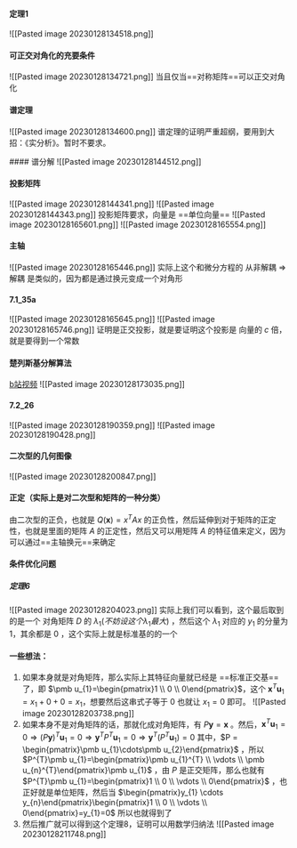 #### 定理1
![[Pasted image 20230128134518.png]]

#### 可正交对角化的充要条件
![[Pasted image 20230128134721.png]]
当且仅当==对称矩阵==可以正交对角化

#### 谱定理
![[Pasted image 20230128134600.png]]
谱定理的证明严重超纲，要用到大招：《实分析》。暂时不要求。

#### 谱分解
![[Pasted image 20230128144512.png]]

#### 投影矩阵
![[Pasted image 20230128144341.png]]
![[Pasted image 20230128144343.png]]
投影矩阵要求，向量是 ==单位向量==
![[Pasted image 20230128165601.png]]
![[Pasted image 20230128165554.png]]

#### 主轴
![[Pasted image 20230128165446.png]]
实际上这个和微分方程的 从非解耦 $\Rightarrow$ 解耦 是类似的，因为都是通过换元变成一个对角形

#### 7.1_35a
![[Pasted image 20230128165645.png]]
![[Pasted image 20230128165746.png]]
证明是正交投影，就是要证明这个投影是 向量的 $c$ 倍，就是要得到一个常数

#### 楚列斯基分解算法
[b站视频](https://www.bilibili.com/video/BV1kZ4y1B7EG/?spm_id_from=333.788.recommend_more_video.-1&vd_source=322f6c3fd7a112cbe02679c4deac1e86)
![[Pasted image 20230128173035.png]]

#### 7.2_26
![[Pasted image 20230128190359.png]]
![[Pasted image 20230128190428.png]]

#### 二次型的几何图像
![[Pasted image 20230128200847.png]]

#### 正定（实际上是对二次型和矩阵的一种分类）
由二次型的正负，也就是 $Q(\pmb x)=x^{T}Ax$ 的正负性，然后延伸到对于矩阵的正定性，也就是里面的矩阵 $A$ 的正定性，然后又可以用矩阵 $A$ 的特征值来定义，因为可以通过==主轴换元==来确定

#### 条件优化问题
##### 定理6
![[Pasted image 20230128204023.png]]
实际上我们可以看到，这个最后取到的是一个 对角矩阵 $D$ 的 $\lambda_{1}(不妨设这个\lambda_{1}最大)$ ，然后这个 $\lambda_{1}$ 对应的 $y_{1}$ 的分量为 $1$，其余都是 $0$ ，这个实际上就是标准基的的一个 

#### 一些想法：
1. 如果本身就是对角矩阵，那么实际上其特征向量就已经是 ==标准正交基== 了，即 $\pmb u_{1}=\begin{pmatrix}1 \\ 0 \\ 0\end{pmatrix}$，这个 $\pmb x^{T}\pmb u_{1}=x_{1}+0+0=x_{1}$，想要然后这串式子等于 $0$ 也就让 $x_{1}=0$ 即可。
![[Pasted image 20230128203738.png]]
2. 如果本身不是对角矩阵的话，那就化成对角矩阵，有 $P\pmb y=\pmb x$ 。然后，$\pmb x^{T}\pmb u_{1}=0\Rightarrow (P\pmb y)^{T}\pmb u_{1}=0\Rightarrow \pmb y^{T}P^{T}\pmb u_{1}=0\Rightarrow \pmb y^{T}(P^{T}\pmb u_{1})=0$ 其中，$P = \begin{pmatrix}\pmb u_{1}\cdots\pmb u_{2}\end{pmatrix}$ ，所以 $P^{T}\pmb u_{1}=\begin{pmatrix}\pmb u_{1}^{T} \\ \vdots  \\ \pmb u_{n}^{T}\end{pmatrix}\pmb u_{1}$ ，由 $P$ 是正交矩阵，那么也就有 $P^{T}\pmb u_{1}=\begin{pmatrix}1  \\ 0 \\ \vdots  \\ 0\end{pmatrix}$ ，也正好就是单位矩阵，然后当 $\begin{pmatrix}y_{1} \cdots y_{n}\end{pmatrix}\begin{pmatrix}1  \\ 0 \\ \vdots  \\ 0\end{pmatrix}=y_{1}=0$ 所以也就得到了
3. 然后推广就可以得到这个定理8，证明可以用数学归纳法
 ![[Pasted image 20230128211748.png]]








